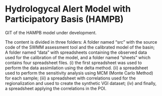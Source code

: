 # Hydrologycal Alert Model with Participatory Basis (HAMPB)

GIT of the HAMPB model under development.

The content is divided in three folders: 
A folder named “src” with the source code of the SWMM assessment tool and the calibrated model of the basin; A folder named “data” with spreadsheets containing the observed data used for the calibration of the model, and a folder named “sheets” which contains four spreadsheet files. 
(i) the first spreadsheet was used to perform the data assimilation using the delta method. (ii) a spreadsheet used to perform the sensitivity analysis using MCM (Monte Carlo Method) for each sample; (iii) a spreadsheet with correlations used for the regionalization and used to create the synthetic VGI dataset; (iv) and finally, a spreadsheet applying the correlations in the POI. 
